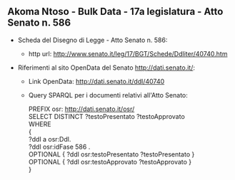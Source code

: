 ## Akoma Ntoso - Bulk Data - 17a legislatura - Atto Senato n. 586 ##

* Scheda del Disegno di Legge - Atto Senato n. 586:
	* http url: http://www.senato.it/leg/17/BGT/Schede/Ddliter/40740.htm

* Riferimenti al sito OpenData del Senato http://dati.senato.it/:
	* Link OpenData: http://dati.senato.it/ddl/40740
	* Query SPARQL per i documenti relativi all'Atto Senato:

        PREFIX osr: <http://dati.senato.it/osr/>  
		SELECT DISTINCT ?testoPresentato ?testoApprovato  
		WHERE  
		{  
		    ?ddl a osr:Ddl.  
		    ?ddl osr:idFase 586 .  
		    OPTIONAL { ?ddl osr:testoPresentato ?testoPresentato }  
		    OPTIONAL { ?ddl osr:testoApprovato ?testoApprovato }  
		}
		